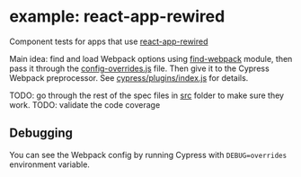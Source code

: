 # example: react-app-rewired

Component tests for apps that use [react-app-rewired](https://github.com/timarney/react-app-rewired)

Main idea: find and load Webpack options using [find-webpack](https://github.com/bahmutov/find-webpack) module, then pass it through the [config-overrides.js](config-overrides.js) file. Then give it to the Cypress Webpack preprocessor. See [cypress/plugins/index.js](cypress/plugins/index.js) for details.

TODO: go through the rest of the spec files in [src](src) folder to make sure they work.
TODO: validate the code coverage

## Debugging

You can see the Webpack config by running Cypress with `DEBUG=overrides` environment variable.
